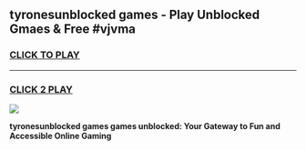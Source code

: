 
## tyronesunblocked games - Play Unblocked Gmaes & Free #vjvma
<h3>
<a href="https://news.freeplayer.one?title=tyronesunblocked_games&ref=24F">CLICK TO PLAY</a></h3>
<hr>

<h3>
<a href="https://news.freeplayer.one?title=tyronesunblocked_games&ref=24F">CLICK 2 PLAY</a>
  
</h3>

<a href="https://news.freeplayer.one?title=tyronesunblocked_games&ref=24F/"><img src="https://clearcache.store/games.png"></a>


**tyronesunblocked games games unblocked: Your Gateway to Fun and Accessible Online Gaming**
